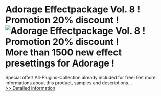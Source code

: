 # Adorage Effectpackage Vol. 8 ! Promotion 20% discount !<br />![Adorage Effectpackage Vol. 8 ! Promotion 20% discount !](https://mycommerce.akamaized.net/api/pimages/P300056654/BIG/300056654.JPG)<br />More than 1500 new effect presettings for Adorage !
Special offer! All-Plugins-Collection already included for free!
 Get more informations about this product, samples and descriptions...<br />[>> Detailed information](https://secure.element5.com/esales/product.html?productid=300056654&affiliateid=200057808)